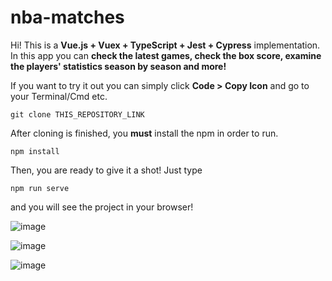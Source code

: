 # nba-matches

Hi! This is a **Vue.js + Vuex + TypeScript + Jest + Cypress** implementation. In this app you can **check the latest games, check the box score, examine the players' statistics season by season and more!**

If you want to try it out you can simply click **Code > Copy Icon** and go to your Terminal/Cmd etc.

    git clone THIS_REPOSITORY_LINK

After cloning is finished, you **must** install the npm in order to run.

    npm install
    
Then, you are ready to give it a shot! Just type

    npm run serve
and you will see the project in your browser!

![image](https://user-images.githubusercontent.com/40501852/152704786-de0c5e35-74df-4b57-9ee8-d1c85c39ec46.png)

![image](https://user-images.githubusercontent.com/40501852/152890975-3d1051c7-975e-4890-902a-f3e77a49e1ac.png)

![image](https://user-images.githubusercontent.com/40501852/152891023-64c9212f-ad11-42e1-8fd0-1f588f2cbf70.png)

